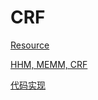# CRF

[Resource](https://allenwind.github.io/blog/13527/)

[HHM, MEMM, CRF](https://allenwind.github.io/blog/13551/)

[代码实现](https://github.com/allenwind/tensorflow-crf)
